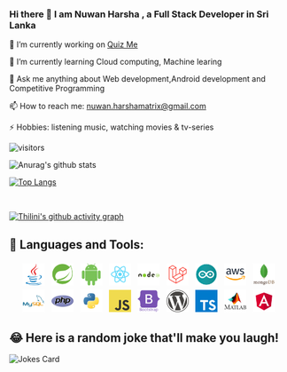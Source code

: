 ### Hi there 👋 I am Nuwan Harsha , a Full Stack Developer in Sri Lanka


 🔭 I’m currently working on [Quiz Me](https://github.com/Team-nanocode/Quiz-me)
 
 🌱 I’m currently learning Cloud computing, Machine learing
 
 💬 Ask me anything about Web development,Android development and Competitive Programming
 
 📫 How to reach me: <nuwan.harshamatrix@gmail.com>
 
 ⚡ Hobbies: listening music, watching movies & tv-series
 
 ![visitors](https://visitor-badge-reloaded.herokuapp.com/badge?page_id=Nuwan-Harshakumara-Piyarathna.Nuwan-Harshakumara-Piyarathna&color=00cf00)
 
 ![Anurag's github stats](https://github-readme-stats.vercel.app/api?username=Nuwan-Harshakumara-Piyarathna&show_icons=true&theme=radical)

[![Top Langs](https://github-readme-stats.vercel.app/api/top-langs/?username=Nuwan-Harshakumara-Piyarathna&langs_count=4&theme=radical)](https://github.com/anuraghazra/github-readme-stats)

<p align="center"><a href="https://github.com/ryo-ma/github-profile-trophy"><img src="https://github-profile-trophy.vercel.app/?username=Nuwan-Harshakumara-Piyarathna&column=7&theme=radical" alt="" /></a></p>

[![Thilini's github activity graph](https://activity-graph.herokuapp.com/graph?username=Nuwan-Harshakumara-Piyarathna&bg_color=011627&color=c792ea&line=7fdbca&point=ffeb95&area=true)](https://github.com/Nuwan-Harshakumara-Piyarathna/github-readme-activity-graph)

## 🧰 Languages and Tools:
<p align="center">
<img src="https://raw.githubusercontent.com/devicons/devicon/master/icons/java/java-original.svg" alt="Java" height="40" style="vertical-align:top; margin:4px">
<img src="https://raw.githubusercontent.com/github/explore/80688e429a7d4ef2fca1e82350fe8e3517d3494d/topics/spring-boot/spring-boot.png" alt="Spring" height="40" style="vertical-align:top; margin:4px">
<img src="https://raw.githubusercontent.com/github/explore/80688e429a7d4ef2fca1e82350fe8e3517d3494d/topics/android/android.png" alt="Android" height="40" style="vertical-align:top; margin:4px">
<img src="https://raw.githubusercontent.com/github/explore/80688e429a7d4ef2fca1e82350fe8e3517d3494d/topics/react/react.png" alt="react" height="40" style="vertical-align:top; margin:4px">
<img src="https://raw.githubusercontent.com/devicons/devicon/master/icons/nodejs/nodejs-original-wordmark.svg" alt="nodejs" height="40" style="vertical-align:top; margin:4px"/>
 
<img src="https://raw.githubusercontent.com/github/explore/56a826d05cf762b2b50ecbe7d492a839b04f3fbf/topics/laravel/laravel.png" alt="laravel" height="40" style="vertical-align:top; margin:4px">
<img src="https://raw.githubusercontent.com/github/explore/80688e429a7d4ef2fca1e82350fe8e3517d3494d/topics/arduino/arduino.png" alt="arduino" height="40" style="vertical-align:top; margin:4px">
<img src="https://raw.githubusercontent.com/github/explore/fbceb94436312b6dacde68d122a5b9c7d11f9524/topics/aws/aws.png" alt="aws" height="40" style="vertical-align:top; margin:4px">
<img src="https://raw.githubusercontent.com/devicons/devicon/master/icons/mongodb/mongodb-original-wordmark.svg" alt="mongo" height="40" style="vertical-align:top; margin:4px">
<img src="https://raw.githubusercontent.com/devicons/devicon/master/icons/mysql/mysql-original-wordmark.svg" alt="mysql" height="40" style="vertical-align:top; margin:4px">
<img src="https://raw.githubusercontent.com/github/explore/ccc16358ac4530c6a69b1b80c7223cd2744dea83/topics/php/php.png" alt="php" height="40" style="vertical-align:top; margin:4px"> 
 
 
<img src="https://raw.githubusercontent.com/github/explore/80688e429a7d4ef2fca1e82350fe8e3517d3494d/topics/python/python.png" alt="Python" height="40" style="vertical-align:top; margin:4px">
<img src="https://raw.githubusercontent.com/github/explore/80688e429a7d4ef2fca1e82350fe8e3517d3494d/topics/javascript/javascript.png" alt="Javascript" height="40" style="vertical-align:top; margin:4px">
<img src="https://raw.githubusercontent.com/devicons/devicon/master/icons/bootstrap/bootstrap-plain-wordmark.svg" alt="bootstrap" height="40" style="vertical-align:top; margin:4px" />
 
 <img src="https://raw.githubusercontent.com/github/explore/80688e429a7d4ef2fca1e82350fe8e3517d3494d/topics/wordpress/wordpress.png" alt="wordpress" height="40" style="vertical-align:top; margin:4px">
  <img src="https://raw.githubusercontent.com/github/explore/80688e429a7d4ef2fca1e82350fe8e3517d3494d/topics/typescript/typescript.png" alt="typescript" height="40" style="vertical-align:top; margin:4px">
 <img src="https://raw.githubusercontent.com/github/explore/80688e429a7d4ef2fca1e82350fe8e3517d3494d/topics/matlab/matlab.png" alt="react" height="40" style="vertical-align:top; margin:4px">

 <img src="https://raw.githubusercontent.com/github/explore/80688e429a7d4ef2fca1e82350fe8e3517d3494d/topics/angular/angular.png" alt="angular" height="40" style="vertical-align:top; margin:4px">
</p>

## 😂 Here is a random joke that'll make you laugh!
![Jokes Card](https://readme-jokes.vercel.app/api)



